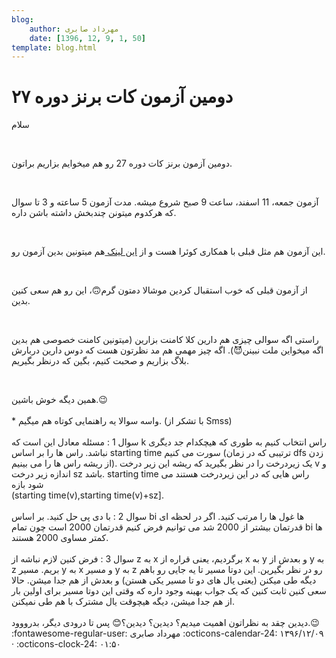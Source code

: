 ```yaml
---
blog:
    author: مهرداد صابری
    date: [1396, 12, 9, 1, 50]
template: blog.html
---
```

# دومین آزمون کات برنز دوره ۲۷

<div class="cnt">
<p>سلام</p>
<p><br/></p>
<p>دومین آزمون برنز کات دوره 27 رو هم میخوایم بزاریم براتون.</p>
<p><br/></p>
<p>آزمون جمعه، 11 اسفند، ساعت 9 صبح شروع میشه. مدت آزمون 5 ساعته و 3 تا سوال که هرکدوم میتونن چندبخش داشته باشن داره.</p>
<p><br/></p>
<p>این آزمون هم مثل قبلی با همکاری کوئرا هست و از <a href="https://quera.ir/contest/">این لینک </a>هم میتونین بدین آزمون رو.</p>
<p><br/></p>
<p>از آزمون قبلی که خوب استقبال کردین موشالا دمتون گرم🙃، این رو هم سعی کنین بدین.</p>
<p><br/></p>
<p>راستی اگه سوالی چیزی هم دارین کلا کامنت بزارین (میتونین کامنت خصوصی هم بدین اگه میخواین ملت نبینن😈). اگه چیز مهمی هم مد نظرتون هست که دوس دارین دربارش بلاگ بزاریم و صحبت کنیم، بگین که درنظر بگیریم. <br/></p>
<p><br/></p>
همین دیگه خوش باشین.😉<br/><br/>* واسه سوالا یه راهنمایی کوتاه هم میگیم. (با تشکر از Smss)<br/><br/>سوال 1 : مسئله معادل این است که k راس انتخاب کنیم به طوری که هیچکدام جد دیگری نباشد. راس ها را بر اساس starting time سورت می کنیم (ترتیبی که در زمان dfs زدن از ریشه راس ها را می بینیم). یک زیردرخت را در نظر بگیرید که ریشه این زیر درخت v و اندازه زیر درخت sz باشد. starting time راس هایی که در این زیردرخت هستند می شود بازه<br/>(starting time(v),starting time(v)+sz].<br/><br/>سوال 2 : با دی پی حل کنید. بر اساس bi ها غول ها را مرتب کنید. اگر در لحظه ای قدرتمان بیشتر از 2000 شد می توانیم فرض کنیم قدرتمان 2000 است چون تمام bi ها کمتر مساوی 2000 هستند.<br/><br/>سوال 3 : فرض کنین لازم نباشه از z به x برگردیم، یعنی قراره از x به y و بعدش از y به z بریم. مسیر y به x و مسیر y به z رو در نظر بگیرین. این دوتا مسیر تا یه جایی رو باهم دیگه طی میکنن (یعنی یال های دو تا مسیر یکی هستن) و بعدش از هم جدا میشن. حالا سعی کنین ثابت کنین که یک جواب بهینه وجود داره که وقتی این دوتا مسیر برای اولین بار از هم جدا میشن، دیگه هیچوقت یال مشترک با هم طی نمیکنن.<br/><br/>دیدین چقد به نظراتون اهمیت میدیم؟ دیدین؟ دیدین؟😊 پس تا درودی دیگر، بدرووود.😉<br/>
</div>

<div class="blog-info" markdown>
<span class="blog-author">
:fontawesome-regular-user: مهرداد صابری
</span>
<span class="blog-date">
:octicons-calendar-24: ۱۳۹۶/۱۲/۰۹ · :octicons-clock-24: ۰۱:۵۰
</span>
</div>


